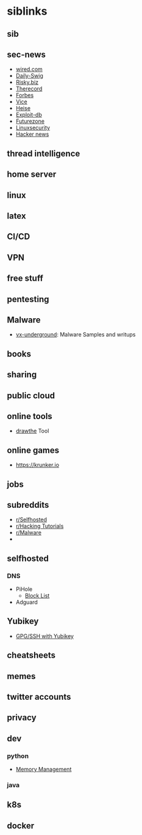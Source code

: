# siblinks

## sib

## sec-news
* [wired.com](https://www.wired.com/category/security/)
* [Daily-Swig](https://portswigger.net/daily-swig)
* [Risky.biz](https://risky.biz/)
* [Therecord](https://therecord.media/news/cybercrime/)
* [Forbes](https://www.forbes.com/)
* [Vice](https://www.vice.com/en/section/tech)
* [Heise](https://www.heise.de/security/)
* [Exploit-db](https://www.exploit-db.com/)
* [Futurezone](https://futurezone.at/)
* [Linuxsecurity](https://linuxsecurity.com)
* [Hacker news](https://news.ycombinator.com/)

## thread intelligence

## home server

## linux

## latex

## CI/CD

## VPN

## free stuff

## pentesting

## Malware
* [vx-underground](https://samples.vx-underground.org/): Malware Samples and writups

## books

## sharing

## public cloud

## online tools
* [drawthe](http://go.drawthe.net/) Tool 
## online games
* https://krunker.io

## jobs

## subreddits
* [r/Selfhosted](https://www.reddit.com/r/selfhosted/)
* [r/Hacking Tutorials](https://www.reddit.com/r/Hacking_Tutorials/)
* [r/Malware](https://www.reddit.com/r/Malware/)
* 
## selfhosted
### DNS
  * PiHole
    * [Block List](https://firebog.net/)  
  * Adguard
## Yubikey
* [GPG/SSH with Yubikey](https://github.com/drduh/YubiKey-Guide)

## cheatsheets

## memes

## twitter accounts

## privacy

## dev
### python
* [Memory Management](https://towardsdatascience.com/memory-management-in-python-6bea0c8aecc9)
### java


## k8s

## docker




